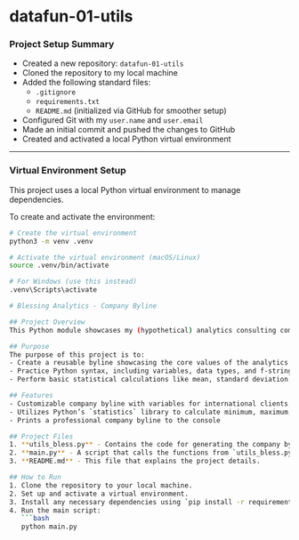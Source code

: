 # datafun-01-utils

### Project Setup Summary


- Created a new repository: `datafun-01-utils`
- Cloned the repository to my local machine
- Added the following standard files:
  - `.gitignore`
  - `requirements.txt`
  - `README.md` (initialized via GitHub for smoother setup)
- Configured Git with my `user.name` and `user.email`
- Made an initial commit and pushed the changes to GitHub
- Created and activated a local Python virtual environment

---

### Virtual Environment Setup

This project uses a local Python virtual environment to manage dependencies.

To create and activate the environment:

```bash
# Create the virtual environment
python3 -m venv .venv

# Activate the virtual environment (macOS/Linux)
source .venv/bin/activate

# For Windows (use this instead)
.venv\Scripts\activate

# Blessing Analytics - Company Byline

## Project Overview
This Python module showcases my (hypothetical) analytics consulting company, Blessing Analytics. It demonstrates how I can use Python variables, f-strings, and basic statistics to generate useful bylines for analytics projects. This code is reusable across various projects.

## Purpose
The purpose of this project is to:
- Create a reusable byline showcasing the core values of the analytics company
- Practice Python syntax, including variables, data types, and f-strings
- Perform basic statistical calculations like mean, standard deviation, and range

## Features
- Customizable company byline with variables for international clients, years in operation, skills offered, and client satisfaction scores
- Utilizes Python’s `statistics` library to calculate minimum, maximum, mean, and standard deviation of client satisfaction scores
- Prints a professional company byline to the console

## Project Files
1. **utils_bless.py** - Contains the code for generating the company byline, defining variables, and calculating statistics.
2. **main.py** - A script that calls the functions from `utils_bless.py` to print the byline.
3. **README.md** - This file that explains the project details.

## How to Run
1. Clone the repository to your local machine.
2. Set up and activate a virtual environment.
3. Install any necessary dependencies using `pip install -r requirements.txt`.
4. Run the main script:
   ```bash
   python main.py

